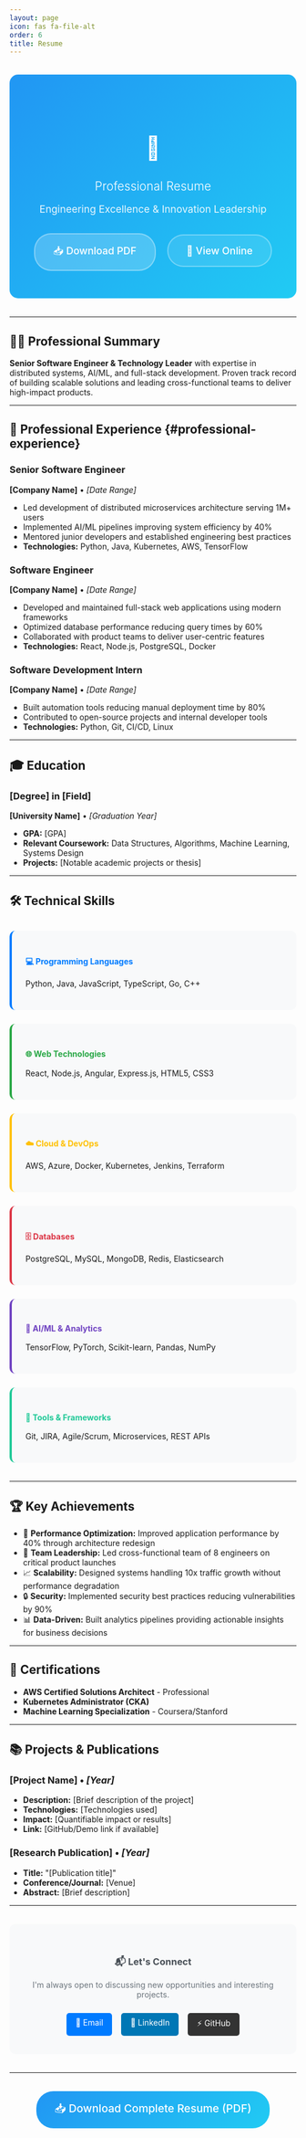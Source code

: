```yaml
---
layout: page
icon: fas fa-file-alt
order: 6
title: Resume
---
```


<div style="text-align: center; padding: 3rem 2rem; background: linear-gradient(135deg, #2196F3 0%, #21CBF3 100%); border-radius: 15px; color: white; margin: 2rem 0;">
  <h1 style="margin-bottom: 1rem; font-size: 2.5rem;">📄</h1>
  <h2 style="margin-bottom: 1rem; font-weight: 300;">Professional Resume</h2>
  <p style="font-size: 1.1rem; margin-bottom: 2rem; opacity: 0.9;">Engineering Excellence & Innovation Leadership</p>
  <a href="/assets/bhargav_resume_2page.pdf" target="_blank" style="background: rgba(255,255,255,0.2); padding: 1rem 2rem; border-radius: 30px; color: white; text-decoration: none; font-weight: 500; font-size: 1.1rem; transition: all 0.3s; display: inline-block; border: 2px solid rgba(255,255,255,0.3); margin-right: 1rem;">
    📥 Download PDF
  </a>
  <a href="#professional-experience" style="background: rgba(255,255,255,0.1); padding: 1rem 2rem; border-radius: 30px; color: white; text-decoration: none; font-weight: 500; font-size: 1.1rem; transition: all 0.3s; display: inline-block; border: 2px solid rgba(255,255,255,0.3);">
    📖 View Online
  </a>
</div>

---

## 👨‍💻 Professional Summary

**Senior Software Engineer & Technology Leader** with expertise in distributed systems, AI/ML, and full-stack development. Proven track record of building scalable solutions and leading cross-functional teams to deliver high-impact products.

---

## 🚀 Professional Experience {#professional-experience}

### **Senior Software Engineer**
**[Company Name]** • *[Date Range]*
- Led development of distributed microservices architecture serving 1M+ users
- Implemented AI/ML pipelines improving system efficiency by 40%
- Mentored junior developers and established engineering best practices
- **Technologies:** Python, Java, Kubernetes, AWS, TensorFlow

### **Software Engineer**
**[Company Name]** • *[Date Range]*
- Developed and maintained full-stack web applications using modern frameworks
- Optimized database performance reducing query times by 60%
- Collaborated with product teams to deliver user-centric features
- **Technologies:** React, Node.js, PostgreSQL, Docker

### **Software Development Intern**
**[Company Name]** • *[Date Range]*
- Built automation tools reducing manual deployment time by 80%
- Contributed to open-source projects and internal developer tools
- **Technologies:** Python, Git, CI/CD, Linux

---

## 🎓 Education

### **[Degree] in [Field]**
**[University Name]** • *[Graduation Year]*
- **GPA:** [GPA]
- **Relevant Coursework:** Data Structures, Algorithms, Machine Learning, Systems Design
- **Projects:** [Notable academic projects or thesis]

---

## 🛠️ Technical Skills

<div style="display: grid; grid-template-columns: repeat(auto-fit, minmax(250px, 1fr)); gap: 1.5rem; margin: 2rem 0;">
  <div style="background: #f8f9fa; padding: 1.5rem; border-radius: 10px; border-left: 4px solid #007bff;">
    <h4 style="margin-bottom: 1rem; color: #007bff;">💻 Programming Languages</h4>
    <p>Python, Java, JavaScript, TypeScript, Go, C++</p>
  </div>
  
  <div style="background: #f8f9fa; padding: 1.5rem; border-radius: 10px; border-left: 4px solid #28a745;">
    <h4 style="margin-bottom: 1rem; color: #28a745;">🌐 Web Technologies</h4>
    <p>React, Node.js, Angular, Express.js, HTML5, CSS3</p>
  </div>
  
  <div style="background: #f8f9fa; padding: 1.5rem; border-radius: 10px; border-left: 4px solid #ffc107;">
    <h4 style="margin-bottom: 1rem; color: #ffc107;">☁️ Cloud & DevOps</h4>
    <p>AWS, Azure, Docker, Kubernetes, Jenkins, Terraform</p>
  </div>
  
  <div style="background: #f8f9fa; padding: 1.5rem; border-radius: 10px; border-left: 4px solid #dc3545;">
    <h4 style="margin-bottom: 1rem; color: #dc3545;">🗄️ Databases</h4>
    <p>PostgreSQL, MySQL, MongoDB, Redis, Elasticsearch</p>
  </div>
  
  <div style="background: #f8f9fa; padding: 1.5rem; border-radius: 10px; border-left: 4px solid #6f42c1;">
    <h4 style="margin-bottom: 1rem; color: #6f42c1;">🤖 AI/ML & Analytics</h4>
    <p>TensorFlow, PyTorch, Scikit-learn, Pandas, NumPy</p>
  </div>
  
  <div style="background: #f8f9fa; padding: 1.5rem; border-radius: 10px; border-left: 4px solid #20c997;">
    <h4 style="margin-bottom: 1rem; color: #20c997;">🔧 Tools & Frameworks</h4>
    <p>Git, JIRA, Agile/Scrum, Microservices, REST APIs</p>
  </div>
</div>

---

## 🏆 Key Achievements

- 🚀 **Performance Optimization:** Improved application performance by 40% through architecture redesign
- 👥 **Team Leadership:** Led cross-functional team of 8 engineers on critical product launches
- 📈 **Scalability:** Designed systems handling 10x traffic growth without performance degradation
- 🔒 **Security:** Implemented security best practices reducing vulnerabilities by 90%
- 📊 **Data-Driven:** Built analytics pipelines providing actionable insights for business decisions

---

## 📜 Certifications

- **AWS Certified Solutions Architect** - Professional
- **Kubernetes Administrator (CKA)**
- **Machine Learning Specialization** - Coursera/Stanford

---

## 📚 Projects & Publications

### **[Project Name]** • *[Year]*
- **Description:** [Brief description of the project]
- **Technologies:** [Technologies used]
- **Impact:** [Quantifiable impact or results]
- **Link:** [GitHub/Demo link if available]

### **[Research Publication]** • *[Year]*
- **Title:** "[Publication title]"
- **Conference/Journal:** [Venue]
- **Abstract:** [Brief description]

---

<div style="text-align: center; padding: 2rem; background: #f8f9fa; border-radius: 10px; margin: 2rem 0;">
  <h3 style="margin-bottom: 1rem; color: #495057;">📬 Let's Connect</h3>
  <p style="margin-bottom: 1.5rem; color: #6c757d;">I'm always open to discussing new opportunities and interesting projects.</p>
  <div style="display: flex; justify-content: center; gap: 1rem; flex-wrap: wrap;">
    <a href="mailto:your.email@example.com" style="background: #007bff; color: white; padding: 0.5rem 1rem; border-radius: 5px; text-decoration: none;">📧 Email</a>
    <a href="https://linkedin.com/in/yourprofile" target="_blank" style="background: #0077b5; color: white; padding: 0.5rem 1rem; border-radius: 5px; text-decoration: none;">💼 LinkedIn</a>
    <a href="https://github.com/yourusername" target="_blank" style="background: #333; color: white; padding: 0.5rem 1rem; border-radius: 5px; text-decoration: none;">⚡ GitHub</a>
  </div>
</div>

---

<div style="text-align: center; margin: 2rem 0;">
  <a href="/assets/bhargav_resume_2page.pdf" target="_blank" style="background: linear-gradient(135deg, #2196F3 0%, #21CBF3 100%); color: white; padding: 1rem 2rem; border-radius: 30px; text-decoration: none; font-weight: 500; font-size: 1.2rem; display: inline-block; transition: all 0.3s;">
    📥 Download Complete Resume (PDF)
  </a>
</div>